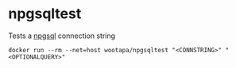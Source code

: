 # npgsqltest

Tests a [npgsql](https://www.npgsql.org/) connection string

```Shell
docker run --rm --net=host wootapa/npgsqltest "<CONNSTRING>" "<OPTIONALQUERY>"
```